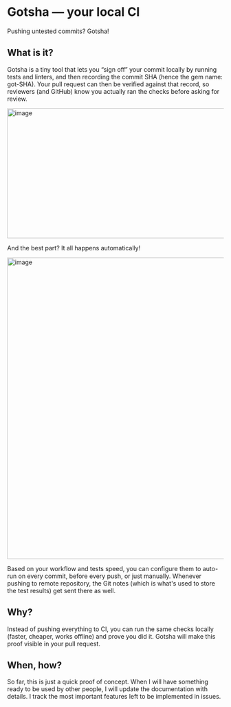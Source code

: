 # Gotsha — your local CI
Pushing untested commits? Gotsha!

## What is it?
Gotsha is a tiny tool that lets you “sign off” your commit locally by running tests and linters, and then recording the commit SHA (hence the gem name: got-SHA). Your pull request can then be verified against that record, so reviewers (and GitHub) know you actually ran the checks before asking for review.

<img width="843" height="301" alt="image" src="https://github.com/user-attachments/assets/2879ec9a-0cec-462c-91dc-d357e1a0d34d" />

And the best part? It all happens automatically!

<img width="734" height="699" alt="image" src="https://github.com/user-attachments/assets/b2e5a226-3d8c-4ef7-a588-af8863d63b8c" />

Based on your workflow and tests speed, you can configure them to auto-run on every commit, before every push, or just manually. Whenever pushing to remote repository, the Git notes (which is what's used to store the test results) get sent there as well.

## Why?
Instead of pushing everything to CI, you can run the same checks locally (faster, cheaper, works offline) and prove you did it.
Gotsha will make this proof visible in your pull request.

## When, how?
So far, this is just a quick proof of concept. When I will have something ready to be used by other people, I will update the documentation with details. I track the most important features left to be implemented in issues.
